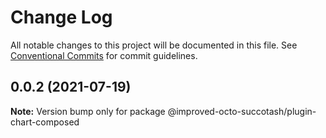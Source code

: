 # Change Log

All notable changes to this project will be documented in this file.
See [Conventional Commits](https://conventionalcommits.org) for commit guidelines.

## 0.0.2 (2021-07-19)

**Note:** Version bump only for package @improved-octo-succotash/plugin-chart-composed
